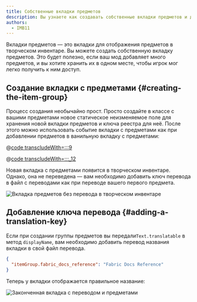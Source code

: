 ```yaml
---
title: Собственные вкладки предметов
description: Вы узнаете как создавать собственные вкладки предметов и добавлять в них предметы.
authors:
  - IMB11
---
```


Вкладки предметов — это вкладки для отображения предметов в творческом инвентаре. Вы можете создать собственную вкладку предметов. Это будет полезно, если ваш мод добавляет много предметов, и вы хотите хранить их в одном месте, чтобы игрок мог легко получить к ним доступ.

## Создание вкладки с предметами {#creating-the-item-group}

Процесс создания необычайно прост. Просто создайте в классе с вашими предметами новое статическое неизменяемое поле для хранения новой вкладки предметов и ключа реестра для неё. После этого можно использовать событие вкладки с предметами как при добавлении предметов в ванильную вкладку с предметами:

@[code transcludeWith=:::9](@/reference/1.21.8/src/main/java/com/example/docs/item/ModItems.java)

@[code transcludeWith=:::_12](@/reference/1.21.8/src/main/java/com/example/docs/item/ModItems.java)

Новая вкладка с предметами появится в творческом инвентаре. Однако, она не переведена — вам необходимо добавить ключ перевода в файл с переводами как при переводе вашего первого предмета.

![Вкладка предметов без перевода в творческом инвентаре](/assets/develop/items/itemgroups_0.png)

## Добавление ключа перевода {#adding-a-translation-key}

Если при создании группы предметов вы передали`Text.translatable` в метод `displayName`, вам необходимо добавить перевод названия вкладки в свой файл перевода.

```json
{
  "itemGroup.fabric_docs_reference": "Fabric Docs Reference"
}
```

Теперь у вкладки отображается правильное название:

![Законченная вкладка с переводом и предметами](/assets/develop/items/itemgroups_1.png)
